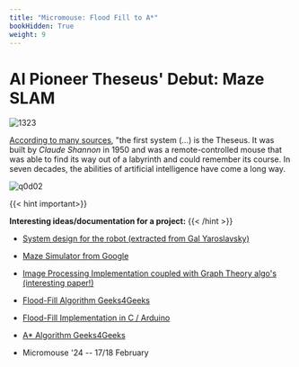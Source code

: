 ```yaml
---
title: "Micromouse: Flood Fill to A*"
bookHidden: True
weight: 9
---
```



# AI Pioneer Theseus' Debut: Maze SLAM

![1323](https://thebitplayer.com/storage/app/theseus.gif)

[According to many sources](https://webmuseum.mit.edu/detail.php?module=objects&type=related&kv=76066), "the first system (...) is the Theseus. It was built by *Claude Shannon* in 1950 and was a remote-controlled mouse that was able to find its way out of a labyrinth and could remember its course.  In seven decades, the abilities of artificial intelligence have come a long way.

![q0d02](https://j.gifs.com/Yvlr6M.gif)

{{< hint important>}}

**Interesting ideas/documentation for a project:**
{{< /hint >}}

- [System design for the robot (extracted from Gal Yaroslavsky)](http://mbed.org/users/goy5022/code/MicroMouse-v1/file/ce5b1bf38077/Headers/Mapping.h)

- [Maze Simulator from Google](https://code.google.com/p/maze-solver/)

- [Image Processing Implementation coupled with Graph Theory algo's (interesting paper!)](https://www.researchgate.net/publication/321121617_Intelligent_Maze_Solving_Robot_Based_on_Image_Processing_and_Graph_Theory_Algorithms)

- [Flood-Fill Algorithm Geeks4Geeks](https://www.geeksforgeeks.org/flood-fill-algorithm/)

- [Flood-Fill Implementation in C / Arduino](https://github.com/adam2392/ieee_micromouse)

- [A* Algorithm Geeks4Geeks](https://www.geeksforgeeks.org/a-search-algorithm/)

- Micromouse '24 -- 17/18 February

